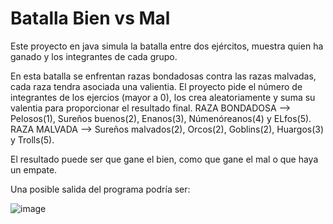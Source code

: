 # Batalla Bien vs Mal
Este proyecto en java simula la batalla entre dos ejércitos, muestra quien ha ganado y los integrantes de cada grupo.

En esta batalla se enfrentan razas bondadosas contra las razas malvadas, cada raza tendra asociada una valientia. El proyecto pide el número de integrantes de los ejercios (mayor a 0), los crea aleatoriamente y suma su valentia para proporcionar el resultado final.
    RAZA BONDADOSA --> Pelosos(1), Sureños buenos(2), Enanos(3), Númenóreanos(4) y ELfos(5).
    RAZA MALVADA --> Sureños malvados(2), Orcos(2), Goblins(2), Huargos(3) y Trolls(5).

El resultado puede ser que gane el bien, como que gane el mal o que haya un empate.

Una posible salida del programa podría ser:

![image](https://github.com/user-attachments/assets/de15e7c0-4f19-4343-8d52-5de07d5ef8ac)
